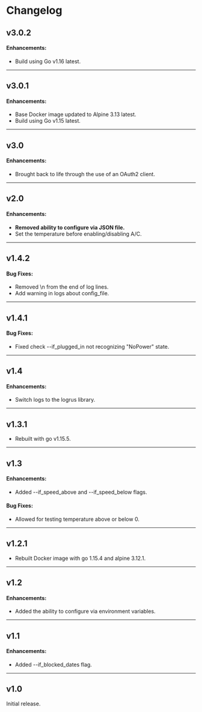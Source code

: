 # Changelog

## v3.0.2

#### Enhancements:

* Build using Go v1.16 latest.

---

## v3.0.1

#### Enhancements:

* Base Docker image updated to Alpine 3.13 latest.
* Build using Go v1.15 latest.

---

## v3.0

#### Enhancements:

* Brought back to life through the use of an OAuth2 client.

---

## v2.0

#### Enhancements:

* **Removed ability to configure via JSON file.**
* Set the temperature before enabling/disabling A/C.

---

## v1.4.2

#### Bug Fixes:

* Removed \n from the end of log lines.
* Add warning in logs about config_file.

---

## v1.4.1

#### Bug Fixes:

* Fixed check --if_plugged_in not recognizing "NoPower" state.

---

## v1.4

#### Enhancements:

* Switch logs to the logrus library.

---

## v1.3.1

* Rebuilt with go v1.15.5.

---

## v1.3

#### Enhancements:

* Added --if_speed_above and --if_speed_below flags.

#### Bug Fixes:

* Allowed for testing temperature above or below 0.

---

## v1.2.1

* Rebuilt Docker image with go 1.15.4 and alpine 3.12.1.

---

## v1.2

#### Enhancements:

* Added the ability to configure via environment variables.

---

## v1.1

#### Enhancements:

* Added --if_blocked_dates flag.

---

## v1.0

Initial release.
